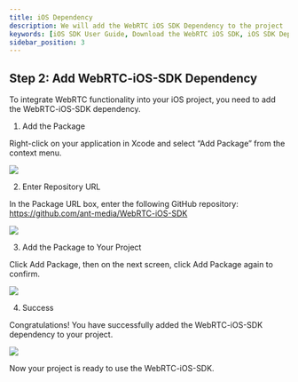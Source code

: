 ```yaml
---
title: iOS Dependency
description: We will add the WebRTC iOS SDK Dependency to the project
keywords: [iOS SDK User Guide, Download the WebRTC iOS SDK, iOS SDK Dependency, Ant Media Server Documentation, Ant Media Server Tutorials]
sidebar_position: 3
---
```


## Step 2: Add WebRTC-iOS-SDK Dependency

To integrate WebRTC functionality into your iOS project, you need to add the WebRTC-iOS-SDK dependency.

1. Add the Package

Right-click on your application in Xcode and select “Add Package” from the context menu.

![](@site/static/img/ios-SDK/add-package.png)

2. Enter Repository URL

In the Package URL box, enter the following GitHub repository: https://github.com/ant-media/WebRTC-iOS-SDK

![](@site/static/img/ios-SDK/add-repo.png)

3. Add the Package to Your Project

Click Add Package, then on the next screen, click Add Package again to confirm.

![](@site/static/img/ios-SDK/ios-package.png)

4. Success

Congratulations! You have successfully added the WebRTC-iOS-SDK dependency to your project.

![](@site/static/img/ios-SDK/repo-added.png)

Now your project is ready to use the WebRTC-iOS-SDK.